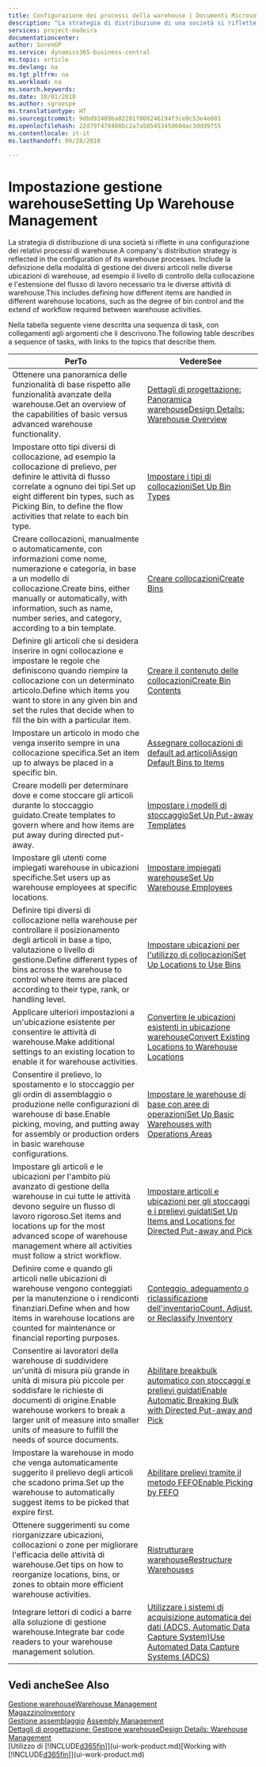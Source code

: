 ```yaml
---
title: Configurazione dei processi della warehouse | Documenti Microsoft
description: "La strategia di distribuzione di una società si riflette in una configurazione dei relativi processi di warehouse. Include la definizione della modalità di gestione dei diversi articoli nelle diverse ubicazioni di warehouse, ad esempio il livello di controllo della collocazione e l'estensione del flusso di lavoro necessario tra le diverse attività di warehouse."
services: project-madeira
documentationcenter: 
author: SorenGP
ms.service: dynamics365-business-central
ms.topic: article
ms.devlang: na
ms.tgt_pltfrm: na
ms.workload: na
ms.search.keywords: 
ms.date: 10/01/2018
ms.author: sgroespe
ms.translationtype: HT
ms.sourcegitcommit: 9dbd92409ba02281f008246194f3ce0c53e4e001
ms.openlocfilehash: 22d79f478486bc2a7a58545345d604ac3ddd9755
ms.contentlocale: it-it
ms.lasthandoff: 09/28/2018

---
```

# <a name="setting-up-warehouse-management"></a><span data-ttu-id="4f255-104">Impostazione gestione warehouse</span><span class="sxs-lookup"><span data-stu-id="4f255-104">Setting Up Warehouse Management</span></span>
<span data-ttu-id="4f255-105">La strategia di distribuzione di una società si riflette in una configurazione dei relativi processi di warehouse.</span><span class="sxs-lookup"><span data-stu-id="4f255-105">A company's distribution strategy is reflected in the configuration of its warehouse processes.</span></span> <span data-ttu-id="4f255-106">Include la definizione della modalità di gestione dei diversi articoli nelle diverse ubicazioni di warehouse, ad esempio il livello di controllo della collocazione e l'estensione del flusso di lavoro necessario tra le diverse attività di warehouse.</span><span class="sxs-lookup"><span data-stu-id="4f255-106">This includes defining how different items are handled in different warehouse locations, such as the degree of bin control and the extend of workflow required between warehouse activities.</span></span>  

 <span data-ttu-id="4f255-107">Nella tabella seguente viene descritta una sequenza di task, con collegamenti agli argomenti che li descrivono.</span><span class="sxs-lookup"><span data-stu-id="4f255-107">The following table describes a sequence of tasks, with links to the topics that describe them.</span></span>   

|<span data-ttu-id="4f255-108">**Per**</span><span class="sxs-lookup"><span data-stu-id="4f255-108">**To**</span></span>|<span data-ttu-id="4f255-109">**Vedere**</span><span class="sxs-lookup"><span data-stu-id="4f255-109">**See**</span></span>|  
|------------|-------------|  
|<span data-ttu-id="4f255-110">Ottenere una panoramica delle funzionalità di base rispetto alle funzionalità avanzate della warehouse.</span><span class="sxs-lookup"><span data-stu-id="4f255-110">Get an overview of the capabilities of basic versus advanced warehouse functionality.</span></span>|[<span data-ttu-id="4f255-111">Dettagli di progettazione: Panoramica warehouse</span><span class="sxs-lookup"><span data-stu-id="4f255-111">Design Details: Warehouse Overview</span></span>](design-details-warehouse-overview.md)|  
|<span data-ttu-id="4f255-112">Impostare otto tipi diversi di collocazione, ad esempio la collocazione di prelievo, per definire le attività di flusso correlate a ognuno dei tipi.</span><span class="sxs-lookup"><span data-stu-id="4f255-112">Set up eight different bin types, such as Picking Bin, to define the flow activities that relate to each bin type.</span></span>|[<span data-ttu-id="4f255-113">Impostare i tipi di collocazioni</span><span class="sxs-lookup"><span data-stu-id="4f255-113">Set Up Bin Types</span></span>](warehouse-how-to-set-up-bin-types.md)|  
|<span data-ttu-id="4f255-114">Creare collocazioni, manualmente o automaticamente, con informazioni come nome, numerazione e categoria, in base a un modello di collocazione.</span><span class="sxs-lookup"><span data-stu-id="4f255-114">Create bins, either manually or automatically, with information, such as name, number series, and category, according to a bin template.</span></span>|[<span data-ttu-id="4f255-115">Creare collocazioni</span><span class="sxs-lookup"><span data-stu-id="4f255-115">Create Bins</span></span>](warehouse-how-to-create-individual-bins.md)|  
|<span data-ttu-id="4f255-116">Definire gli articoli che si desidera inserire in ogni collocazione e impostare le regole che definiscono quando riempire la collocazione con un determinato articolo.</span><span class="sxs-lookup"><span data-stu-id="4f255-116">Define which items you want to store in any given bin and set the rules that decide when to fill the bin with a particular item.</span></span>|[<span data-ttu-id="4f255-117">Creare il contenuto delle collocazioni</span><span class="sxs-lookup"><span data-stu-id="4f255-117">Create Bin Contents</span></span>](warehouse-how-to-set-up-bin-contents.md)|  
|<span data-ttu-id="4f255-118">Impostare un articolo in modo che venga inserito sempre in una collocazione specifica.</span><span class="sxs-lookup"><span data-stu-id="4f255-118">Set an item up to always be placed in a specific bin.</span></span>|[<span data-ttu-id="4f255-119">Assegnare collocazioni di default ad articoli</span><span class="sxs-lookup"><span data-stu-id="4f255-119">Assign Default Bins to Items</span></span>](warehouse-how-to-assign-default-bins-to-items.md)|
|<span data-ttu-id="4f255-120">Creare modelli per determinare dove e come stoccare gli articoli durante lo stoccaggio guidato.</span><span class="sxs-lookup"><span data-stu-id="4f255-120">Create templates to govern where and how items are put away during directed put-away.</span></span>|[<span data-ttu-id="4f255-121">Impostare i modelli di stoccaggio</span><span class="sxs-lookup"><span data-stu-id="4f255-121">Set Up Put-away Templates</span></span>](warehouse-how-to-set-up-put-away-templates.md)|
|<span data-ttu-id="4f255-122">Impostare gli utenti come impiegati warehouse in ubicazioni specifiche.</span><span class="sxs-lookup"><span data-stu-id="4f255-122">Set users up as warehouse employees at specific locations.</span></span>|[<span data-ttu-id="4f255-123">Impostare impiegati warehouse</span><span class="sxs-lookup"><span data-stu-id="4f255-123">Set Up Warehouse Employees</span></span>](warehouse-how-to-set-up-warehouse-employees.md)|
|<span data-ttu-id="4f255-124">Definire tipi diversi di collocazione nella warehouse per controllare il posizionamento degli articoli in base a tipo, valutazione o livello di gestione.</span><span class="sxs-lookup"><span data-stu-id="4f255-124">Define different types of bins across the warehouse to control where items are placed according to their type, rank, or handling level.</span></span>|[<span data-ttu-id="4f255-125">Impostare ubicazioni per l'utilizzo di collocazioni</span><span class="sxs-lookup"><span data-stu-id="4f255-125">Set Up Locations to Use Bins</span></span>](warehouse-how-to-set-up-locations-to-use-bins.md)|
|<span data-ttu-id="4f255-126">Applicare ulteriori impostazioni a un'ubicazione esistente per consentire le attività di warehouse.</span><span class="sxs-lookup"><span data-stu-id="4f255-126">Make additional settings to an existing location to enable it for warehouse activities.</span></span>|[<span data-ttu-id="4f255-127">Convertire le ubicazioni esistenti in ubicazione warehouse</span><span class="sxs-lookup"><span data-stu-id="4f255-127">Convert Existing Locations to Warehouse Locations</span></span>](warehouse-how-to-convert-existing-locations-to-warehouse-locations.md)|
|<span data-ttu-id="4f255-128">Consentire il prelievo, lo spostamento e lo stoccaggio per gli ordin di assemblaggio o produzione nelle configurazioni di warehouse di base.</span><span class="sxs-lookup"><span data-stu-id="4f255-128">Enable picking, moving, and putting away for assembly or production orders in basic warehouse configurations.</span></span>|[<span data-ttu-id="4f255-129">Impostare le warehouse di base con aree di operazioni</span><span class="sxs-lookup"><span data-stu-id="4f255-129">Set Up Basic Warehouses with Operations Areas</span></span>](warehouse-how-to-set-up-basic-warehouses-with-operations-areas.md)|  
|<span data-ttu-id="4f255-130">Impostare gli articoli e le ubicazioni per l'ambito più avanzato di gestione della warehouse in cui tutte le attività devono seguire un flusso di lavoro rigoroso.</span><span class="sxs-lookup"><span data-stu-id="4f255-130">Set items and locations up for the most advanced scope of warehouse management where all activities must follow a strict workflow.</span></span>|[<span data-ttu-id="4f255-131">Impostare articoli e ubicazioni per gli stoccaggi e i prelievi guidati</span><span class="sxs-lookup"><span data-stu-id="4f255-131">Set Up Items and Locations for Directed Put-away and Pick</span></span>](warehouse-how-to-set-up-items-for-directed-put-away-and-pick.md)|  
|<span data-ttu-id="4f255-132">Definire come e quando gli articoli nelle ubicazioni di warehouse vengono conteggiati per la manutenzione o i rendiconti finanziari.</span><span class="sxs-lookup"><span data-stu-id="4f255-132">Define when and how items in warehouse locations are counted for maintenance or financial reporting purposes.</span></span>|[<span data-ttu-id="4f255-133">Conteggio, adeguamento o riclassificazione dell'inventario</span><span class="sxs-lookup"><span data-stu-id="4f255-133">Count, Adjust, or Reclassify Inventory</span></span>](inventory-how-count-adjust-reclassify.md)|
|<span data-ttu-id="4f255-134">Consentire ai lavoratori della warehouse di suddividere un'unità di misura più grande in unità di misura più piccole per soddisfare le richieste di documenti di origine.</span><span class="sxs-lookup"><span data-stu-id="4f255-134">Enable warehouse workers to break a larger unit of measure into smaller units of measure to fulfill the needs of source documents.</span></span>|[<span data-ttu-id="4f255-135">Abilitare breakbulk automatico con stoccaggi e prelievi guidati</span><span class="sxs-lookup"><span data-stu-id="4f255-135">Enable Automatic Breaking Bulk with Directed Put-away and Pick</span></span>](warehouse-enable-automatic-breaking-bulk-with-directed-put-away-and-pick.md)|  
|<span data-ttu-id="4f255-136">Impostare la warehouse in modo che venga automaticamente suggerito il prelievo degli articoli che scadono prima.</span><span class="sxs-lookup"><span data-stu-id="4f255-136">Set up the warehouse to automatically suggest items to be picked that expire first.</span></span>|[<span data-ttu-id="4f255-137">Abilitare prelievi tramite il metodo FEFO</span><span class="sxs-lookup"><span data-stu-id="4f255-137">Enable Picking by FEFO</span></span>](warehouse-picking-by-fefo.md)|
|<span data-ttu-id="4f255-138">Ottenere suggerimenti su come riorganizzare ubicazioni, collocazioni o zone per migliorare l'efficacia delle attività di warehouse.</span><span class="sxs-lookup"><span data-stu-id="4f255-138">Get tips on how to reorganize locations, bins, or zones to obtain more efficient warehouse activities.</span></span>|[<span data-ttu-id="4f255-139">Ristrutturare warehouse</span><span class="sxs-lookup"><span data-stu-id="4f255-139">Restructure Warehouses</span></span>](warehouse-how-to-restructure-warehouses.md)|
|<span data-ttu-id="4f255-140">Integrare lettori di codici a barre alla soluzione di gestione warehouse.</span><span class="sxs-lookup"><span data-stu-id="4f255-140">Integrate bar code readers to your warehouse management solution.</span></span>|[<span data-ttu-id="4f255-141">Utilizzare i sistemi di acquisizione automatica dei dati (ADCS, Automatic Data Capture System)</span><span class="sxs-lookup"><span data-stu-id="4f255-141">Use Automated Data Capture Systems (ADCS)</span></span>](warehouse-use-automated-data-capture-systems-adcs.md)|

## <a name="see-also"></a><span data-ttu-id="4f255-142">Vedi anche</span><span class="sxs-lookup"><span data-stu-id="4f255-142">See Also</span></span>  
[<span data-ttu-id="4f255-143">Gestione warehouse</span><span class="sxs-lookup"><span data-stu-id="4f255-143">Warehouse Management</span></span>](warehouse-manage-warehouse.md)  
[<span data-ttu-id="4f255-144">Magazzino</span><span class="sxs-lookup"><span data-stu-id="4f255-144">Inventory</span></span>](inventory-manage-inventory.md)  
<span data-ttu-id="4f255-145">[Gestione assemblaggio](assembly-assemble-items.md)  </span><span class="sxs-lookup"><span data-stu-id="4f255-145">[Assembly Management](assembly-assemble-items.md)  </span></span>  
[<span data-ttu-id="4f255-146">Dettagli di progettazione: Gestione warehouse</span><span class="sxs-lookup"><span data-stu-id="4f255-146">Design Details: Warehouse Management</span></span>](design-details-warehouse-management.md)  
<span data-ttu-id="4f255-147">[Utilizzo di [!INCLUDE[d365fin](includes/d365fin_md.md)]](ui-work-product.md)</span><span class="sxs-lookup"><span data-stu-id="4f255-147">[Working with [!INCLUDE[d365fin](includes/d365fin_md.md)]](ui-work-product.md)</span></span>

